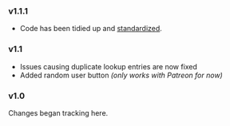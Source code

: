 ### v1.1.1
- Code has been tidied up and [standardized](https://github.com/standard/semistandard).

### v1.1
- Issues causing duplicate lookup entries are now fixed
- Added random user button *(only works with Patreon for now)*

### v1.0
Changes began tracking here.